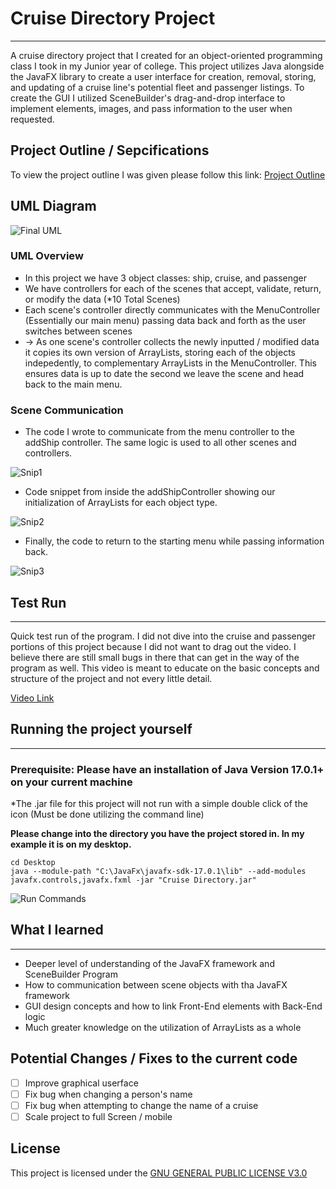 # Cruise Directory Project
------------------------------
A cruise directory project that I created for an object-oriented programming class I took in my Junior year of college. This project utilizes Java alongside the JavaFX library to create a user interface for creation, removal, storing, and updating of a cruise line's potential fleet and passenger listings. To create the GUI I utilized SceneBuilder's drag-and-drop interface to  implement elements, images, and pass information to the user when requested.

## Project Outline / Sepcifications
To view the project outline I was given please follow this link: [Project Outline](https://github.com/petersurlina/College-Projects-Updated-/blob/7d8065d21421f97f28251d43e7cab2adace04930/Cruise%20Directory/Final%20Assignment.pdf)

## UML Diagram
![Final UML](https://user-images.githubusercontent.com/54562962/193146207-99474bc6-42fc-4413-afa8-89f99378f3c6.jpg)

### UML Overview
- In this project we have 3 object classes: ship, cruise, and passenger
- We have controllers for each of the scenes that accept, validate, return, or modify the data (*10 Total Scenes)
- Each scene's controller directly communicates with the MenuController (Essentially our main menu) passing data back and forth as the user switches between scenes
- -> As one scene's controller collects the newly inputted / modified data it copies its own version of ArrayLists, storing each of the objects indepedently, to complementary ArrayLists in the MenuController. This ensures data is up to date the second we leave the scene and head back to the main menu.

### Scene Communication
- The code I wrote to communicate from the menu controller to the addShip controller. The same logic is used to all other scenes and controllers.

![Snip1](https://user-images.githubusercontent.com/54562962/193164659-cc10c5a2-51ad-4210-8ac6-93e407c0af4c.jpg)

- Code snippet from inside the addShipController showing our initialization of ArrayLists for each object type. 

![Snip2](https://user-images.githubusercontent.com/54562962/193164670-b3f7323f-9bd3-4623-9529-c5953f893a2b.jpg)
- Finally, the code to return to the starting menu while passing information back.

![Snip3](https://user-images.githubusercontent.com/54562962/193164690-78a7d221-8971-4d5d-9642-65dc79c23bb9.jpg)

## Test Run
-----------------
Quick test run of the program. I did not dive into the cruise and passenger portions of this project because I did not want to drag out the video. I believe there are still small bugs in there that can get in the way of the program as well. This video is meant to educate on the basic concepts and structure of the project and not every little detail.

[Video Link](https://drive.google.com/file/d/19CPI_FBPzKOQFLkbEZDvfWZlHYQrBDGs/view?usp=sharing)

## Running the project yourself
--------------------------------
### Prerequisite: Please have an installation of Java Version 17.0.1+ on your current machine
*The .jar file for this project will not run with a simple double click of the icon (Must be done utilizing the command line)

**Please change into the directory you have the project stored in. In my example it is on my desktop.**
```
cd Desktop
java --module-path "C:\JavaFx\javafx-sdk-17.0.1\lib" --add-modules javafx.controls,javafx.fxml -jar "Cruise Directory.jar"
```
![Run Commands](https://user-images.githubusercontent.com/54562962/193210067-6b83f6c8-5919-495c-aff8-c8c3e075b7bd.jpg)


## What I learned
------------------------
- Deeper level of understanding of the JavaFX framework and SceneBuilder Program
- How to communication between scene objects with tha JavaFX framework
- GUI design concepts and how to link Front-End elements with Back-End logic
- Much greater knowledge on the utilization of ArrayLists as a whole

## Potential Changes / Fixes to the current code
- [ ] Improve graphical userface
- [ ] Fix bug when changing a person's name
- [ ] Fix bug when attempting to change the name of a cruise
- [ ] Scale project to full Screen / mobile

## License

This project is licensed under the [GNU GENERAL PUBLIC LICENSE V3.0](https://github.com/petersurlina/College-Projects-Updated-/blob/460072414feff305900a4cc8caae881e1a55a802/LICENSE)

